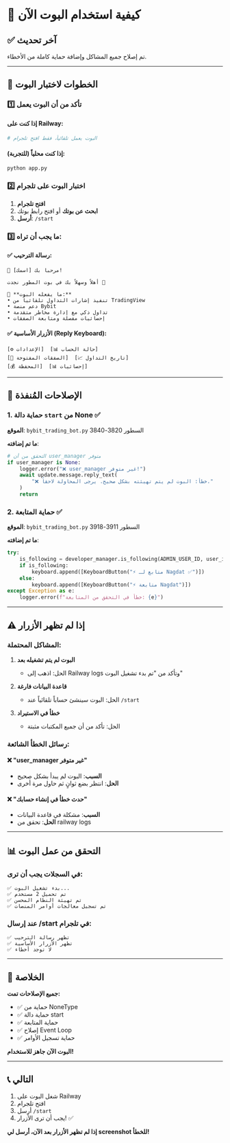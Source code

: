 # 🚀 كيفية استخدام البوت الآن

## ✅ آخر تحديث

تم إصلاح جميع المشاكل وإضافة حماية كاملة من الأخطاء.

---

## 📝 الخطوات لاختبار البوت

### 1️⃣ تأكد من أن البوت يعمل

#### إذا كنت على Railway:
```bash
# البوت يعمل تلقائياً، فقط افتح تلجرام
```

#### إذا كنت محلياً (للتجربة):
```bash
python app.py
```

### 2️⃣ اختبار البوت على تلجرام

1. **افتح تلجرام**
2. **ابحث عن بوتك** أو افتح رابط بوتك
3. **أرسل**: `/start`

### 3️⃣ ما يجب أن تراه:

#### ✅ رسالة الترحيب:
```
🤖 مرحباً بك [اسمك]!

أهلاً وسهلاً بك في بوت المطور نجدت 🎉

🚀 **ما يفعله البوت:**
• تنفيذ إشارات التداول تلقائياً من TradingView
• دعم منصة Bybit
• تداول ذكي مع إدارة مخاطر متقدمة
• إحصائيات مفصلة ومتابعة الصفقات
```

#### ✅ الأزرار الأساسية (Reply Keyboard):
```
[⚙️ الإعدادات]  [📊 حالة الحساب]
[🔄 الصفقات المفتوحة]  [📈 تاريخ التداول]
[💰 المحفظة]  [📊 إحصائيات]
```

---

## 🔧 الإصلاحات المُنفذة

### 1. حماية دالة `start` من None ✅

**الموقع**: `bybit_trading_bot.py` السطور 3820-3840

**ما تم إضافته**:
```python
# التحقق من أن user_manager متوفر
if user_manager is None:
    logger.error("❌ user_manager غير متوفر!")
    await update.message.reply_text(
        "❌ خطأ: البوت لم يتم تهيئته بشكل صحيح. يرجى المحاولة لاحقاً."
    )
    return
```

### 2. حماية المتابعة ✅

**الموقع**: `bybit_trading_bot.py` السطور 3911-3918

**ما تم إضافته**:
```python
try:
    is_following = developer_manager.is_following(ADMIN_USER_ID, user_id)
    if is_following:
        keyboard.append([KeyboardButton("⚡ متابع لـ Nagdat ✅")])
    else:
        keyboard.append([KeyboardButton("⚡ متابعة Nagdat")])
except Exception as e:
    logger.error(f"خطأ في التحقق من المتابعة: {e}")
```

---

## ⚠️ إذا لم تظهر الأزرار

### المشاكل المحتملة:

1. **البوت لم يتم تشغيله بعد**
   - الحل: اذهب إلى Railway logs وتأكد من "تم بدء تشغيل البوت"

2. **قاعدة البيانات فارغة**
   - الحل: البوت سينشئ حساباً تلقائياً عند `/start`

3. **خطأ في الاستيراد**
   - الحل: تأكد من أن جميع المكتبات مثبتة

### رسائل الخطأ الشائعة:

#### ❌ "user_manager غير متوفر"
- **السبب**: البوت لم يبدأ بشكل صحيح
- **الحل**: انتظر بضع ثوانٍ ثم حاول مرة أخرى

#### ❌ "حدث خطأ في إنشاء حسابك"
- **السبب**: مشكلة في قاعدة البيانات
- **الحل**: تحقق من railway logs

---

## 📊 التحقق من عمل البوت

### في السجلات يجب أن ترى:
```
✅ بدء تشغيل البوت...
✅ تم تحميل 2 مستخدم
✅ تم تهيئة النظام المحسن
✅ تم تسجيل معالجات أوامر المنصات
```

### عند إرسال /start في تلجرام:
```
✅ تظهر رسالة الترحيب
✅ تظهر الأزرار الأساسية
✅ لا توجد أخطاء
```

---

## 🎯 الخلاصة

**جميع الإصلاحات تمت:**
- ✅ حماية من NoneType
- ✅ حماية دالة start
- ✅ حماية المتابعة
- ✅ إصلاح Event Loop
- ✅ حماية تسجيل الأوامر

**البوت الآن جاهز للاستخدام!**

---

## 📞 التالي

1. شغل البوت على Railway
2. افتح تلجرام
3. أرسل `/start`
4. يجب أن ترى الأزرار! ✅

**إذا لم تظهر الأزرار بعد الآن، أرسل لي screenshot للخطأ!**

